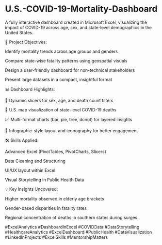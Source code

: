 # U.S.-COVID-19-Mortality-Dashboard

A fully interactive dashboard created in Microsoft Excel, visualizing the impact of COVID-19 across age, sex, and state-level demographics in the United States.

📌 Project Objectives:

Identify mortality trends across age groups and genders

Compare state-wise fatality patterns using geospatial visuals

Design a user-friendly dashboard for non-technical stakeholders

Present large datasets in a compact, insightful format

📊 Dashboard Highlights:

🎯 Dynamic slicers for sex, age, and death count filters

📍 U.S. map visualization of state-level COVID-19 deaths

📈 Multi-format charts (bar, pie, tree, donut) for layered insights

🧩 Infographic-style layout and iconography for better engagement

🛠️ Skills Applied:

Advanced Excel (PivotTables, PivotCharts, Slicers)

Data Cleaning and Structuring

UI/UX layout within Excel

Visual Storytelling in Public Health Data

💡 Key Insights Uncovered:

Higher mortality observed in elderly age brackets

Gender-based disparities in fatality rates

Regional concentration of deaths in southern states during surges


#ExcelAnalytics #DashboardInExcel #COVIDData #DataStorytelling #HealthcareAnalytics #ExcelDashboard #PublicHealth #DataVisualization #LinkedInProjects #ExcelSkills #MentorshipMatters

